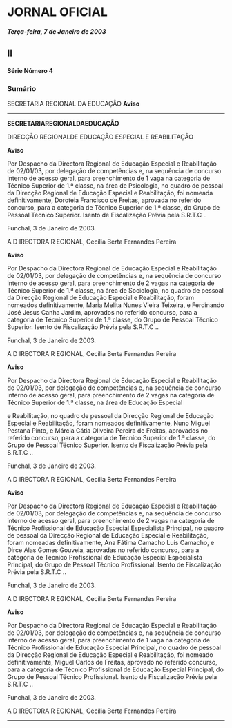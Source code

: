 # JORNAL OFICIAL

##### Terça-feira, 7 de Janeiro de 2003

## II

#### Série Número 4

### **Sumário**

SECRETARIA REGIONAL DA EDUCAÇÃO
**Aviso**




---

**SECRETARIAREGIONALDAEDUCAÇÃO**


DIRECÇÃO REGIONALDE EDUCAÇÃO ESPECIAL E
REABILITAÇÃO


**Aviso**


Por Despacho da Directora Regional de Educação
Especial e Reabilitação de 02/01/03, por delegação de
competências e, na sequência de concurso interno de acesso
geral, para preenchimento de 1 vaga na categoria de Técnico
Superior de 1.ª classe, na área de Psicologia, no quadro de
pessoal da Direcção Regional de Educação Especial e
Reabilitação, foi nomeada definitivamente, Doroteia Francisco de Freitas, aprovada no referido concurso, para a
categoria de Técnico Superior de 1.ª classe, do Grupo de
Pessoal Técnico Superior.
Isento de Fiscalização Prévia pela S.R.T.C ..


Funchal, 3 de Janeiro de 2003.


A D IRECTORA R EGIONAL, Cecília Berta Fernandes Pereira


**Aviso**


Por Despacho da Directora Regional de Educação
Especial e Reabilitação de 02/01/03, por delegação de
competências e, na sequência de concurso interno de acesso
geral, para preenchimento de 2 vagas na categoria de
Técnico Superior de 1.ª classe, na área de Sociologia, no
quadro de pessoal da Direcção Regional de Educação
Especial e Reabilitação, foram nomeados definitivamente,
Maria Melita Nunes Vieira Teixeira, e Ferdinando José Jesus
Canha Jardim, aprovados no referido concurso, para a
categoria de Técnico Superior de 1.ª classe, do Grupo de
Pessoal Técnico Superior.
Isento de Fiscalização Prévia pela S.R.T.C ..


Funchal, 3 de Janeiro de 2003.


A D IRECTORA R EGIONAL, Cecília Berta Fernandes Pereira


**Aviso**


Por Despacho da Directora Regional de Educação
Especial e Reabilitação de 02/01/03, por delegação de
competências e, na sequência de concurso interno de acesso
geral, para preenchimento de 2 vagas na categoria de
Técnico Superior de 1.ª classe, na área de Educação Especial



e Reabilitação, no quadro de pessoal da Direcção Regional
de Educação Especial e Reabilitação, foram nomeados
definitivamente, Nuno Miguel Pestana Pinto, e Márcia Cátia
Oliveira Pereira de Freitas, aprovados no referido concurso,
para a categoria de Técnico Superior de 1.ª classe, do Grupo
de Pessoal Técnico Superior.
Isento de Fiscalização Prévia pela S.R.T.C ..


Funchal, 3 de Janeiro de 2003.


A D IRECTORA R EGIONAL, Cecília Berta Fernandes Pereira


**Aviso**


Por Despacho da Directora Regional de Educação
Especial e Reabilitação de 02/01/03, por delegação de
competências e, na sequência de concurso interno de acesso
geral, para preenchimento de 2 vagas na categoria de
Técnico Profissional de Educação Especial Especialista
Principal, no quadro de pessoal da Direcção Regional de
Educação Especial e Reabilitação, foram nomeadas
definitivamente, Ana Fátima Camacho Luís Camacho, e
Dirce Alas Gomes Gouveia, aprovadas no referido concurso,
para a categoria de Técnico Profissional de Educação
Especial Especialista Principal, do Grupo de Pessoal Técnico
Profissional.
Isento de Fiscalização Prévia pela S.R.T.C ..


Funchal, 3 de Janeiro de 2003.


A D IRECTORA R EGIONAL, Cecília Berta Fernandes Pereira


**Aviso**


Por Despacho da Directora Regional de Educação
Especial e Reabilitação de 02/01/03, por delegação de
competências e, na sequência de concurso interno de acesso
geral, para preenchimento de 1 vaga na categoria de Técnico
Profissional de Educação Especial Principal, no quadro de
pessoal da Direcção Regional de Educação Especial e
Reabilitação, foi nomeado definitivamente, Miguel Carlos
de Freitas, aprovado no referido concurso, para a categoria
de Técnico Profissional de Educação Especial Principal, do
Grupo de Pessoal Técnico Profissional.
Isento de Fiscalização Prévia pela S.R.T.C ..


Funchal, 3 de Janeiro de 2003.


A D IRECTORA R EGIONAL, Cecília Berta Fernandes Pereira




---
